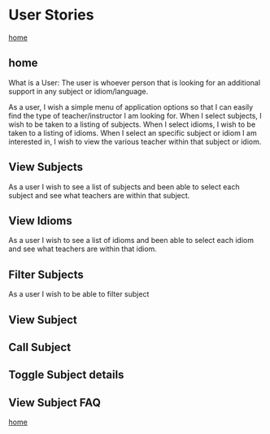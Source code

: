 # User Stories

[home](../readme.md)

## home

What is a User: The user is whoever person that is looking for an additional support in any subject or idiom/language.

As a user, I wish a simple menu of application options so that I can easily find the type of teacher/instructor I am looking for. When I select subjects, I wish to be taken to a listing of subjects. When I select idioms, I wish to be taken to a listing of idioms.
When I select an specific subject or idiom I am interested in, I wish to view the various teacher within that subject or idiom.

## View Subjects

As a user I wish to see a list of subjects and been able to select each subject and see what teachers are within that subject.

## View Idioms

As a user I wish to see a list of idioms and been able to select each idiom and see what teachers are within that idiom.

## Filter Subjects

As a user I wish to be able to filter subject

## View Subject

## Call Subject

## Toggle Subject details

## View Subject FAQ

[home](../readme.md)
